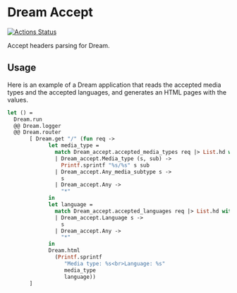 # Dream Accept

[![Actions Status](https://github.com/tmattio/dream-accept/workflows/CI/badge.svg)](https://github.com/tmattio/dream-accept/actions)

Accept headers parsing for Dream.

## Usage

Here is an example of a Dream application that reads the accepted media types and the accepted languages, and generates an HTML pages with the values.

```ocaml
let () =
  Dream.run
  @@ Dream.logger
  @@ Dream.router
       [ Dream.get "/" (fun req ->
             let media_type =
               match Dream_accept.accepted_media_types req |> List.hd with
               | Dream_accept.Media_type (s, sub) ->
                 Printf.sprintf "%s/%s" s sub
               | Dream_accept.Any_media_subtype s ->
                 s
               | Dream_accept.Any ->
                 "*"
             in
             let language =
               match Dream_accept.accepted_languages req |> List.hd with
               | Dream_accept.Language s ->
                 s
               | Dream_accept.Any ->
                 "*"
             in
             Dream.html
               (Printf.sprintf
                  "Media type: %s<br>Language: %s"
                  media_type
                  language))
       ]
```
